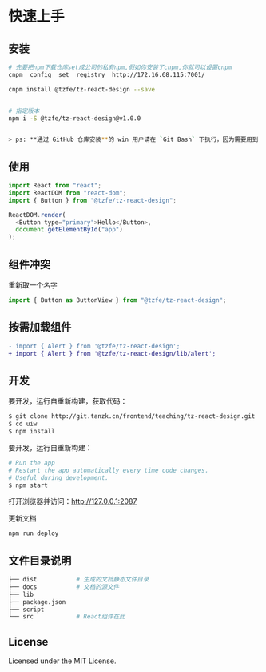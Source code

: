 # 快速上手

<!--
[![](https://api.travis-ci.org/uiw-react/uiw.svg?branch=master)](https://travis-ci.org/uiw-react/uiw/builds) [![](https://img.shields.io/github/issues/uiw-react/uiw.svg)](https://github.com/uiw-react/uiw/issues) [![](https://img.shields.io/github/forks/uiw-react/uiw.svg)](https://github.com/uiw-react/uiw/network) [![](https://img.shields.io/github/stars/uiw-react/uiw.svg)](https://github.com/uiw-react/uiw/stargazers) [![](https://img.shields.io/github/release/uiw-react/uiw.svg)](https://github.com/uiw-react/uiw/releases) [![Packagist](https://img.shields.io/dub/l/vibe-d.svg)](https://github.com/uiw-react/uiw) [![Packagist](https://img.shields.io/npm/v/uiw.svg)](https://www.npmjs.com/package/uiw) [![jest](https://facebook.github.io/jest/img/jest-badge.svg)](https://github.com/facebook/jest) -->

## 安装

```bash
# 先要把npm下载仓库set成公司的私有npm,假如你安装了cnpm,你就可以设置cnpm
cnpm  config  set  registry  http://172.16.68.115:7001/

cnpm install @tzfe/tz-react-design --save


# 指定版本
npm i -S @tzfe/tz-react-design@v1.0.0


> ps: **通过 GitHub 仓库安装**的 win 用户请在 `Git Bash` 下执行，因为需要用到 git。
```

## 使用

```js
import React from "react";
import ReactDOM from "react-dom";
import { Button } from "@tzfe/tz-react-design";

ReactDOM.render(
  <Button type="primary">Hello</Button>,
  document.getElementById("app")
);
```

## 组件冲突

重新取一个名字

```js
import { Button as ButtonView } from "@tzfe/tz-react-design";
```

## 按需加载组件

```diff
- import { Alert } from '@tzfe/tz-react-design';
+ import { Alert } from '@tzfe/tz-react-design/lib/alert';
```

## 开发

要开发，运行自重新构建，获取代码：

```bash
$ git clone http://git.tanzk.cn/frontend/teaching/tz-react-design.git
$ cd uiw
$ npm install
```

要开发，运行自重新构建：

```bash
# Run the app
# Restart the app automatically every time code changes.
# Useful during development.
$ npm start
```

打开浏览器并访问：http://127.0.0.1:2087

更新文档

```bash
npm run deploy
```

## 文件目录说明

```bash
├── dist           # 生成的文档静态文件目录
├── docs           # 文档的源文件
├── lib
├── package.json
├── script
└── src            # React组件在此
```

## License

Licensed under the MIT License.
